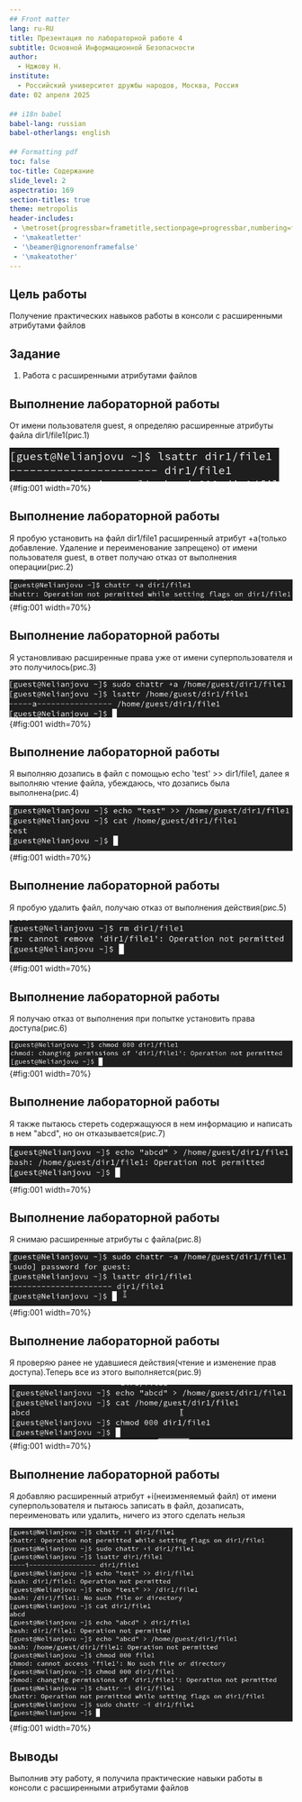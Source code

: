 ```yaml
---
## Front matter
lang: ru-RU
title: Презентация по лабораторной работе 4
subtitle: Основной Информационной Безопасности
author:
  - Нджову Н.
institute:
  - Российский университет дружбы народов, Москва, Россия
date: 02 апреля 2025

## i18n babel
babel-lang: russian
babel-otherlangs: english

## Formatting pdf
toc: false
toc-title: Содержание
slide_level: 2
aspectratio: 169
section-titles: true
theme: metropolis
header-includes:
 - \metroset{progressbar=frametitle,sectionpage=progressbar,numbering=fraction}
 - '\makeatletter'
 - '\beamer@ignorenonframefalse'
 - '\makeatother'
---
```


## Цель работы

Получение практических навыков работы в консоли с расширенными атрибутами файлов

## Задание

1. Работа с расширенными атрибутами файлов

## Выполнение лабораторной работы

От имени пользователя guest, я определяю расширенные атрибуты файла dir1/file1(рис.1)

![Определение атрибутов](image/Untitled1.png){#fig:001 width=70%}

## Выполнение лабораторной работы

Я пробую установить на файл dir1/file1 расширенный атрибут +а(только добавление. Удаление и переименование запрещено) от имени пользователя guest, в ответ получаю отказ от выполнения операции(рис.2)

![Попытка установки расширенных атрибутов](image/Untitled2.png){#fig:001 width=70%}

## Выполнение лабораторной работы

Я установливаю расширенные права уже от имени суперпользователя и это получилось(рис.3)

![Установка расширенных атрибутов](image/Untitled3.png){#fig:001 width=70%}

## Выполнение лабораторной работы

Я выполняю дозапись в файл с помощью echo 'test' >> dir1/file1, далее я выполняю чтение файла, убеждаюсь, что дозапись была выполнена(рис.4)

![Дозапись в файл](image/Untitled4.png){#fig:001 width=70%}

## Выполнение лабораторной работы

Я пробую удалить файл, получаю отказ от выполнения действия(рис.5)

![Попытка удалить файл](image/Untitled5.png){#fig:001 width=70%}

## Выполнение лабораторной работы

Я получаю отказ от выполнения при попытке установить права доступа(рис.6)

![Попытка изменить права доступа](image/Untitled7.png){#fig:001 width=70%}

## Выполнение лабораторной работы

Я также пытаюсь стереть содержащуюся в нем информацию и написать в нем "abcd", но он отказывается(рис.7)

![Попытка изменить информации](image/Untitled6.png){#fig:001 width=70%}

## Выполнение лабораторной работы

Я снимаю расширенные атрибуты с файла(рис.8)

![Снятие расширенных атрибутов](image/Untitled8.png){#fig:001 width=70%}

## Выполнение лабораторной работы

Я проверяю ранее не удавшиеся действия(чтение и изменение прав доступа).Теперь все из этого выполняется(рис.9)

![Проверка выполнения действий](image/Untitled9.png){#fig:001 width=70%}

## Выполнение лабораторной работы

Я добавляю расширенный атрибут +i(неизменяемый файл) от имени суперпользователя и пытаюсь записать в файл, дозаписать, переименовать или удалить, ничего из этого сделать нельзя

![Проверка выполнения действий](image/Untitled11.png){#fig:001 width=70%}

## Выводы

Выполнив эту работу, я получила практические навыки работы в консоли с расширенными атрибутами файлов

